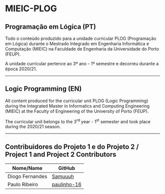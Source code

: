 # MIEIC-PLOG

## Programação em Lógica (PT)
Todo o conteúdo produzido para a unidade curricular PLOG (Programação em Lógica) durante o Mestrado Integrado em Engenharia Informática e Computação (MIEIC) na Faculdade de Engenharia da Universidade do Porto (FEUP).

A unidade curricular pertence ao 3º ano - 1º semestre e decorreu durante a época 2020/21.

-----

## Logic Programming (EN)
All content produced for the curricular unit PLOG (Logic Programming) during the Integrated Master in Informatics and Computing Engineering (MIEIC) at the Faculty of Engineering of the University of Porto (FEUP).

The curricular unit belongs to the 3<sup>rd</sup> year - 1<sup>st</sup> semester and took place during the 2020/21 season.

-----

## Contribuidores do Projeto 1 e do Projeto 2 / Project 1 and Project 2 Contributors
| Nome/Name        | GitHub                                        |
| ---------------- | --------------------------------------------- |
| Diogo Fernandes  | [Samuuuh](https://github.com/Samuuuh)         |
| Paulo Ribeiro    | [paulinho-16](https://github.com/paulinho-16) |
